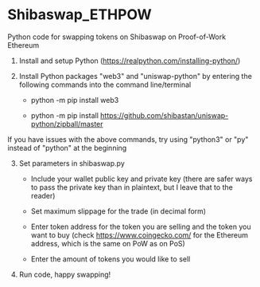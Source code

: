 # Shibaswap_ETHPOW
Python code for swapping tokens on Shibaswap on Proof-of-Work Ethereum

1. Install and setup Python (https://realpython.com/installing-python/)


2. Install Python packages "web3" and "uniswap-python" by entering the following commands into the command line/terminal

    - python -m pip install web3
    
    - python -m pip install https://github.com/shibastan/uniswap-python/zipball/master

  If you have issues with the above commands, try using "python3" or "py" instead of "python" at the beginning


3. Set parameters in shibaswap.py

    - Include your wallet public key and private key (there are safer ways to pass the private key than in plaintext, but I leave that to the reader)
  
    - Set maximum slippage for the trade (in decimal form)
  
    - Enter token address for the token you are selling and the token you want to buy (check https://www.coingecko.com/ for the Ethereum address, which is the same on PoW as on PoS) 
  
    - Enter the amount of tokens you would like to sell


4. Run code, happy swapping!

